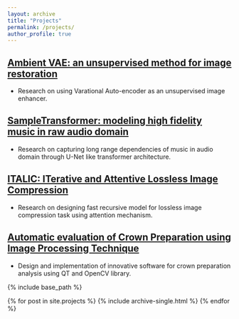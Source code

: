 ```yaml
---
layout: archive
title: "Projects"
permalink: /projects/
author_profile: true
---
```


## [Ambient VAE: an unsupervised method for image restoration](https://github.com/hamedhaghighi/Ambient-VAE)
* Research on using Varational Auto-encoder as an unsupervised image enhancer.

## [SampleTransformer: modeling high fidelity music in raw audio domain](https://github.com/hamedhaghighi/SampleTransformer)
* Research on capturing long range dependencies of music in audio domain through U-Net like transformer architecture.

## [ITALIC: ITerative and Attentive Lossless Image Compression](https://github.com/hamedhaghighi/UTLC)
* Research on designing fast recursive model for lossless image compression task using attention mechanism.

## [Automatic evaluation of Crown Preparation using Image Processing Technique](https://github.com/hamedhaghighi/CPA-using-Image-processing-techniques)
* Design and implementation of innovative software for crown preparation analysis using QT and OpenCV library.

{% include base_path %}

{% for post in site.projects %}
  {% include archive-single.html %}
{% endfor %}